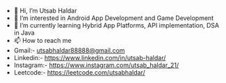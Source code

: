 - 👋 Hi, I’m Utsab Haldar
- 👀 I’m interested in Android App Development and Game Development
- 🌱 I’m currently learning Hybrid App Platforms, API implementation, DSA in Java
- 📫 How to reach me
- Gmail:- utsabhaldar88888@gmail.com
- Linkedin:- https://www.linkedin.com/in/utsab-haldar/
- Instagram:- https://www.instagram.com/utsab_haldar_21/
- Leetcode:- https://leetcode.com/utsabhaldar/

<!---
utsabhaldar/utsabhaldar is a ✨ special ✨ repository because its `README.md` (this file) appears on your GitHub profile.
You can click the Preview link to take a look at your changes.
--->

